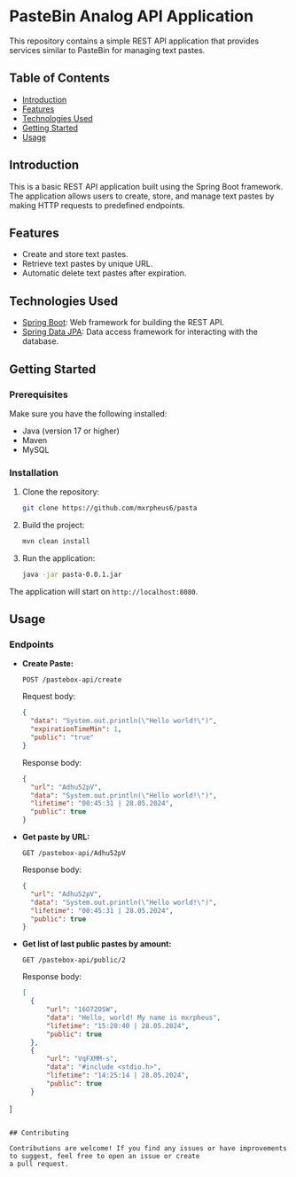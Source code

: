 # PasteBin Analog API Application

This repository contains a simple REST API application that provides services similar to PasteBin for managing text pastes.

## Table of Contents

- [Introduction](#introduction)
- [Features](#features)
- [Technologies Used](#technologies-used)
- [Getting Started](#getting-started)
- [Usage](#usage)

## Introduction

This is a basic REST API application built using the Spring Boot framework. The application allows users to create, store, and manage text pastes by making HTTP requests to predefined endpoints.

## Features

- Create and store text pastes.
- Retrieve text pastes by unique URL.
- Automatic delete text pastes after expiration.

## Technologies Used

- [Spring Boot](https://spring.io/projects/spring-boot): Web framework for building the REST API.
- [Spring Data JPA](https://spring.io/projects/spring-data-jpa): Data access framework for interacting with the database.

## Getting Started

### Prerequisites

Make sure you have the following installed:

- Java (version 17 or higher)
- Maven
- MySQL

### Installation

1. Clone the repository:

    ```bash
    git clone https://github.com/mxrpheus6/pasta
    ```

2. Build the project:

    ```bash
    mvn clean install
    ```

3. Run the application:

    ```bash
    java -jar pasta-0.0.1.jar
    ```

The application will start on `http://localhost:8080`.

## Usage

### Endpoints

- **Create Paste:**

  ```http
  POST /pastebox-api/create
  ```
  Request body:
  ```JSON
  {
    "data": "System.out.println(\"Hello world!\")",
    "expirationTimeMin": 1,
    "public": "true"
  }
  ```
  Response body:
  ```JSON
  {
    "url": "Adhu52pV",
    "data": "System.out.println(\"Hello world!\")",
    "lifetime": "00:45:31 | 28.05.2024",
    "public": true
  }
  ```

- **Get paste by URL:**

  ```http
  GET /pastebox-api/Adhu52pV
  ```
  Response body:
  ```JSON
  {
    "url": "Adhu52pV",
    "data": "System.out.println(\"Hello world!\")",
    "lifetime": "00:45:31 | 28.05.2024",
    "public": true
  }
  ```

- **Get list of last public pastes by amount:**

  ```http
  GET /pastebox-api/public/2
  ```
  Response body:
  ```JSON
  [
    {
        "url": "16O72OSW",
        "data": "Hello, world! My name is mxrpheus",
        "lifetime": "15:20:40 | 28.05.2024",
        "public": true
    },
    {
        "url": "VqFXMM-s",
        "data": "#include <stdio.h>",
        "lifetime": "14:25:14 | 28.05.2024",
        "public": true
    }
]
  ```
  
## Contributing

Contributions are welcome! If you find any issues or have improvements to suggest, feel free to open an issue or create
a pull request.
